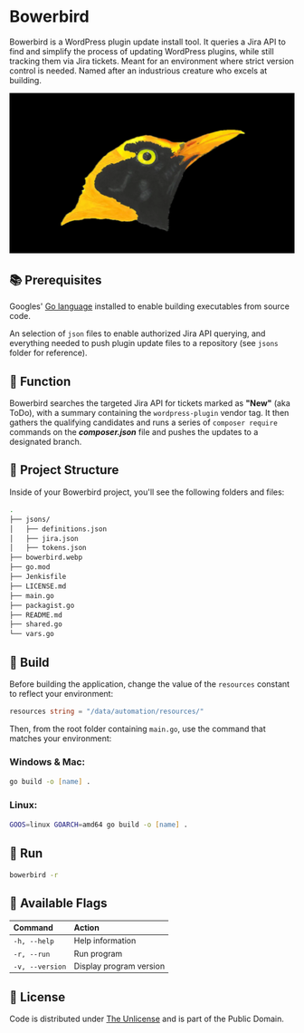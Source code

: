 # Bowerbird

Bowerbird is a WordPress plugin update install tool. It queries a Jira API to find and simplify the process of updating WordPress plugins, while still tracking them via Jira tickets. Meant for an environment where strict version control is needed. Named after an industrious creature who excels at building.

![Bird](bowerbird.webp)

## 📚 Prerequisites

Googles' [Go language](https://go.dev) installed to enable building executables from source code.

An selection of `json` files to enable authorized Jira API querying, and everything needed to push plugin update files to a repository (see `jsons` folder for reference).

## 🔩 Function

Bowerbird searches the targeted Jira API for tickets marked as **"New"** (aka ToDo), with a summary containing the `wordpress-plugin` vendor tag. It then gathers the qualifying candidates and runs a series of `composer require` commands on the ***composer.json*** file and pushes the updates to a designated branch.

## 📂 Project Structure

Inside of your Bowerbird project, you'll see the following folders and files:

``` zsh
.
├── jsons/
│   ├── definitions.json
│   ├── jira.json
│   ├── tokens.json
├── bowerbird.webp
├── go.mod
├── Jenkisfile
├── LICENSE.md
├── main.go
├── packagist.go
├── README.md
├── shared.go
└── vars.go
```

## 🚧 Build

Before building the application, change the value of the `resources` constant to reflect your environment:

``` go
resources string = "/data/automation/resources/"
```

Then, from the root folder containing `main.go`, use the command that matches your environment:

### Windows & Mac:

``` zsh
go build -o [name] .
```

### Linux:

``` zsh
GOOS=linux GOARCH=amd64 go build -o [name] .
```

## 🏃 Run

``` zsh
bowerbird -r
```

## 🎏 Available Flags

| Command               | Action                      |
|:----------------------|:----------------------------|
|    `-h, --help`       |   Help information          |
|    `-r, --run`        |   Run program               |
|    `-v, --version`    |   Display program version   |

## 🎫 License

Code is distributed under [The Unlicense](https://github.com/farghul/bowerbird/blob/main/LICENSE.md) and is part of the Public Domain.